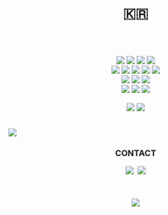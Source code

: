 <!--
**melll93/melll93** is a ✨ _special_ ✨ repository because its `README.md` (this file) appears on your GitHub profile.
Here are some ideas to get you started:
- 🔭 I’m currently working on ...
- 🌱 I’m currently learning ...
- 👯 I’m looking to collaborate on ...
- 🤔 I’m looking for help with ...
- 💬 Ask me about ...
- 📫 How to reach me: ...
- 😄 Pronouns: ...
- ⚡ Fun fact: ...
-->
<!-- ![header](https://capsule-render.vercel.app/api?type=soft&color=auto&height=150&section=header&text=melll&fontSize=70&animation=twinkling) -->

<h1 align="center">🇰🇷</h1>
<br><br>

<p align="center">
  <img src="https://img.shields.io/badge/Java-007396?style=for-the-badge&logo=java&logoColor=white"> 
  <img src="https://img.shields.io/badge/JavaScript-F7DF1E?style=for-the-badge&logo=javascript&logoColor=black"> 
  <img src="https://img.shields.io/badge/HTML5-E34F26?style=for-the-badge&logo=html5&logoColor=white"> 
  <img src="https://img.shields.io/badge/CSS3-1572B6?style=for-the-badge&logo=css3&logoColor=white"> 
  <br>


  <img src="https://img.shields.io/badge/express-000000?style=for-the-badge&logo=express&logoColor=white">
  <img src="https://img.shields.io/badge/Node.js-339933?style=for-the-badge&logo=Node.js&logoColor=white"> 
  <img src="https://img.shields.io/badge/React-61DAFB?style=for-the-badge&logo=react&logoColor=black"> 
    <img src="https://img.shields.io/badge/bootstrap-7952B3?style=for-the-badge&logo=bootstrap&logoColor=white">
    <img src="https://img.shields.io/badge/tailwind-06B6D4?style=for-the-badge&logo=tailwindcss&logoColor=white">
  <br>

  <img src="https://img.shields.io/badge/Spring-6DB33F?style=for-the-badge&logo=spring&logoColor=white">
    <img src="https://img.shields.io/badge/Springboot-6DB33F?style=for-the-badge&logo=springboot&logoColor=white">
  <img src="https://img.shields.io/badge/tomcat-F8DC75?style=for-the-badge&logo=apachetomcat&logoColor=white">
  <br>
  
  <img src="https://img.shields.io/badge/Oracle-F80000?style=for-the-badge&logo=oracle&logoColor=white"> 
  <img src="https://img.shields.io/badge/MySql-4479A1?style=for-the-badge&logo=mysql&logoColor=white"> 
  <img src="https://img.shields.io/badge/aws-232F3E?style=for-the-badge&logo=amazonaws&logoColor=white">  
  <br>




  <br>
  <img src="https://img.shields.io/badge/git-F05032?style=for-the-badge&logo=git&logoColor=white">  
  <img src="https://img.shields.io/badge/github-181717?style=for-the-badge&logo=github&logoColor=white">

  <!--<img src="https://img.shields.io/badge/fontawesome-339AF0?style=for-the-badge&logo=fontawesome&logoColor=white">-->
  <!--<img src="https://img.shields.io/badge/linux-FCC624?style=for-the-badge&logo=linux&logoColor=black"> -->
  <!--<img src="https://img.shields.io/badge/vue.js-4FC08D?style=for-the-badge&logo=vue.js&logoColor=white"> -->
  <!--<img src="https://img.shields.io/badge/firebase-FFCA28?style=for-the-badge&logo=firebase&logoColor=white">-->
  <!--<img src="https://img.shields.io/badge/jquery-0769AD?style=for-the-badge&logo=jquery&logoColor=white">-->
  <br>
</p>

<br>
<!-- ![melll's GitHub stats](https://github-readme-stats.vercel.app/api?username=melll93&show_icons=true&theme=dracula) -->

<img align="center" src="https://github-readme-stats.vercel.app/api/?username=melll93&show_icons=true&theme=dracula" />

<br>

<h3 align="center">  CONTACT  </h3>
<p align="center">
<img src="https://img.shields.io/badge/Tistory-000000?style=flat-square&logo=tistory&logoColor=white&link=https://melll.tistory.com"/>&nbsp
<img src="https://img.shields.io/badge/Instagram-E4405F?style=flat-square&logo=Instagram&logoColor=white&link=https://www.instagram.com/hyeon.o_oy/"/>
</p>
<br>

<p align="center">
<img src="https://hits.seeyoufarm.com/api/count/incr/badge.svg?url=https%3A%2F%2Fgithub.com%2Fmelll93&count_bg=%23ED6DA3&title_bg=%2386757E&icon=github.svg&icon_color=%23E1DEDE&title=hits&edge_flat=false"/>
</p>
